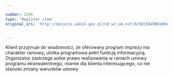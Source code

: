 ```yaml
---

number: 2296
type: 'Register item'
original_uri: 'http://decyzje.uokik.gov.pl/nd_wz_um.nsf/0/DECEB49BE489A91BC125788800399679?OpenDocument'


---
```


Klient przyjmuje do wiadomości, że oferowany program imprezy ma charakter ramowy, ulotka programowa pełni funkcję informacyjną. Organizator zastrzega sobie prawo realizowania w ramach umowy programu ekwiwalentnego, równie dla klienta interesującego, co nie stanowi zmiany warunków umowy
